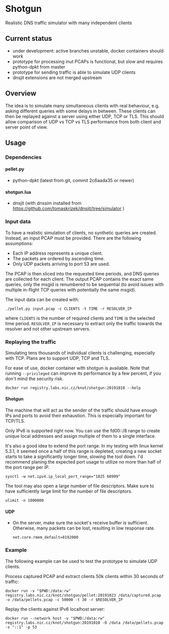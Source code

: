 # Shotgun

Realistic DNS traffic simulator with many independent clients

## Current status

- under development: active branches unstable, docker containers should work
- prototype for processing inut PCAPs is functional, but slow and requires
  python-dpkt from master
- prototype for sending traffic is able to simulate UDP clients
- dnsjit extensions are not merged upstream

## Overview

The idea is to simulate many simultaneous clients with real behaviour, e.g.
asking different queries with some delays in between. These clients can then be
replayed against a server using either UDP, TCP or TLS. This should allow
comparison of UDP vs TCP vs TLS performance from both client and server point
of view.

## Usage

### Dependencies

#### pellet.py

- python-dpkt (latest from git, commit 2c6aada35 or newer)

#### shotgun.lua

- dnsjit (with dnssim installed from https://github.com/tomaskrizek/dnsjit/tree/simulator )

### Input data

To have a realistic simulation of clients, no synthetic queries are created.
Instead, an input PCAP must be provided. There are the following assumptions:

- Each IP address represents a unique client.
- The packets are ordered by ascending time.
- Only UDP packets arriving to port 53 are used.

The PCAP is then sliced into the requested time periods, and DNS queries are
collected for each client. The output PCAP contains the exact same queries,
only the msgid is renumbered to be sequential (to avoid issues with multiple
in-flight TCP queries with potentially the same msgid).

The input data can be created with:

```
./pellet.py input.pcap -c CLIENTS -t TIME -r RESOLVER_IP
```

where `CLIENTS` is the number of required clients and `TIME` is the selected
time period. `RESOLVER_IP` is necessary to extract only the traffic towards the
resolver and not other upstream servers.

### Replaying the traffic

Simulating tens thousands of individual clients is challenging, especially with
TCP. Plans are to support UDP, TCP and TLS.

For ease of use, docker container with shotgun is available. Note that running
``--privileged`` can improve its performance by a few percent, if you don't mind
the security risk.

```
docker run registry.labs.nic.cz/knot/shotgun:20191010 --help
```

#### Shotgun

The machine that will act as the sender of the traffic should have enough IPs
and ports to avoid their exhaustion. This is especially important for TCP/TLS.

Only IPv6 is supported right now. You can use the fd00::/8 range to create
unique local addresses and assign multiple of them to a single interface.

It's also a good idea to extend the port range. In my testing with linux
kernel 5.3.1, it seemed once a half of this range is depleted, creating a new
socket starts to take a significantly longer time, slowing the tool down. I'd
recommend planing the expected port usage to utilize no more than half of the
port range per IP.

```
sysctl -w net.ipv4.ip_local_port_range="1025 60999"
```

The tool may also open a large number of file descriptors. Make sure to have
sufficiently large limit for the number of file descriptors.

```
ulimit -n 1000000
```

#### UDP

- On the server, make sure the socket's receive buffer is sufficient.
  Otherwise, many packets can be lost, resulting in low response rate.

  ```
  net.core.rmem_default=8192000
  ```

### Example

The following example can be used to test the prototype to simulate UDP clients.

Process captured PCAP and extract clients 50k clients within 30 seconds of traffic:

```
docker run -v "$PWD:/data:rw" registry.labs.nic.cz/knot/shotgun/pellet:20191023 /data/captured.pcap -o /data/pellets.pcap -c 50000 -t 30 -r $RESOLVER_IP
```

Replay the clients against IPv6 localhost server:

```
docker run --network host -v "$PWD:/data:rw" registry.labs.nic.cz/knot/shotgun:20191010 -O /data /data/pellets.pcap -s "::1" -p 53
```
